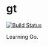 # gt

[![Build Status](https://drone.io/github.com/levidurfee/gt/status.png)](https://drone.io/github.com/levidurfee/gt/latest)

Learning Go.


